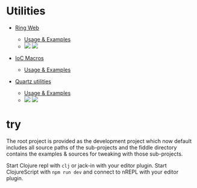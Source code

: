 # Utilities

- [Ring Web](./ring-web/README.md)
  - [Usage & Examples](./fiddle/src/fiddle/ring_web)
  - <img src="https://img.shields.io/clojars/v/org.lotuc/ring-web.svg"> <img src="https://img.shields.io/clojars/v/org.lotuc/ring-web.svg?include_prereleases">

- [IoC Macros](./ioc-macros/README.md)
  - [Usage & Examples](./fiddle/src/fiddle/ioc_macros)

- [Quartz utilities](./quartz-util/README.md)
  - [Usage & Examples](./fiddle/src/fiddle/quartz)
  - <img src="https://img.shields.io/clojars/v/org.lotuc/quartz-util.svg"> <img src="https://img.shields.io/clojars/v/org.lotuc/quartz-util.svg?include_prereleases">

# try

The root project is provided as the development project which now default
includes all source paths of the sub-projects and the fiddle directory contains
the examples & sources for tweaking with those sub-projects.

Start Clojure repl with `clj` or jack-in with your editor plugin. Start
ClojureScript with `npm run dev` and connect to nREPL with your editor plugin.
